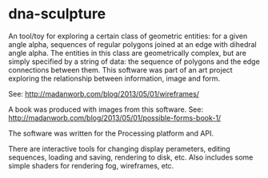 dna-sculpture
=============

An tool/toy for exploring a certain class of geometric entities: for a given angle alpha, sequences of regular polygons joined at an edge with dihedral angle alpha. The entities in this class are geometrically complex, but are simply specified by a string of data: the sequence of polygons and the edge connections between them. This software was part of an art project exploring the relationship between information, image and form. 

See: http://madanworb.com/blog/2013/05/01/wireframes/

A book was produced with images from this software. See: http://madanworb.com/blog/2013/05/01/possible-forms-book-1/

The software was written for the Processing platform and API.

There are interactive tools for changing display perameters, editing sequences, loading and saving, rendering to disk, etc. Also includes some simple shaders for rendering fog, wireframes, etc.

